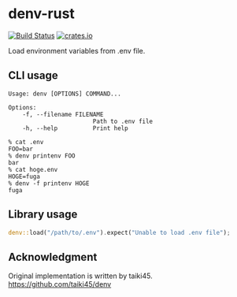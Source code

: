 # denv-rust
[![Build Status](https://github.com/eagletmt/denv-rust/actions/workflows/ci.yml/badge.svg?branch=master)](https://github.com/eagletmt/denv-rust/actions/workflows/ci.yml)
[![crates.io](https://img.shields.io/crates/v/denv.svg)](https://crates.io/crates/denv)

Load environment variables from .env file.

## CLI usage
```
Usage: denv [OPTIONS] COMMAND...

Options:
    -f, --filename FILENAME
                        Path to .env file
    -h, --help          Print help
```

```
% cat .env
FOO=bar
% denv printenv FOO
bar
% cat hoge.env
HOGE=fuga
% denv -f printenv HOGE
fuga
```

## Library usage
```rust
denv::load("/path/to/.env").expect("Unable to load .env file");
```

## Acknowledgment
Original implementation is written by taiki45.
https://github.com/taiki45/denv
